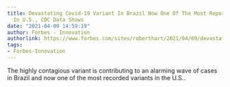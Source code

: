 ```yaml
---
title: Devastating Covid-19 Variant In Brazil Now One Of The Most Reported Variants
  In U.S., CDC Data Shows
date: "2021-04-09 14:59:19"
author: Forbes - Innovation
authorlink: https://www.forbes.com/sites/roberthart/2021/04/09/devastating-covid-19-variant-in-brazil-now-2nd-most-reported-variant-in-us-cdc-data-shows/
tags:
- Forbes-Innovation
---
```

The highly contagious variant is contributing to an alarming wave of cases in Brazil and now one of the most recorded variants in the U.S..